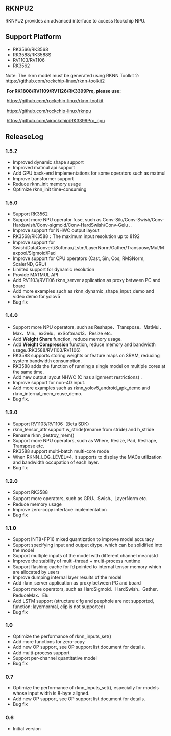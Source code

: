 ## RKNPU2
  RKNPU2 provides an advanced interface to access Rockchip NPU.

## Support Platform
  - RK3566/RK3568
  - RK3588/RK3588S
  - RV1103/RV1106
  - RK3562

Note:
      The rknn model must be generated using RKNN Toolkit 2:  https://github.com/rockchip-linux/rknn-toolkit2

​      **For RK1808/RV1109/RV1126/RK3399Pro, please use:**

​          https://github.com/rockchip-linux/rknn-toolkit

​          https://github.com/rockchip-linux/rknpu

​          https://github.com/airockchip/RK3399Pro_npu

## ReleaseLog

### 1.5.2
- Improved dynamic shape support
- Improved matmul api support
- Add GPU back-end implementations for some operators such as matmul
- Improve transformer support
- Reduce rknn_init memory usage
- Optimize rknn_init time-consuming

### 1.5.0

- Support RK3562
- Support more NPU operator fuse, such as Conv-Silu/Conv-Swish/Conv-Hardswish/Conv-sigmoid/Conv-HardSwish/Conv-Gelu ..
- Improve support for  NHWC output layout
- RK3568/RK3588：The maximum input resolution up to 8192
- Improve support for Swish/DataConvert/Softmax/Lstm/LayerNorm/Gather/Transpose/Mul/Maxpool/Sigmoid/Pad
- Improve support for CPU operators (Cast, Sin, Cos, RMSNorm, ScalerND, GRU)
- Limited support for dynamic resolution
- Provide MATMUL API
- Add RV1103/RV1106 rknn_server application as proxy between PC and board
- Add more examples such as rknn_dynamic_shape_input_demo and video demo for yolov5
- Bug fix



### 1.4.0

- Support more NPU operators, such as Reshape、Transpose、MatMul、 Max、Min、exGelu、exSoftmax13、Resize etc.
- Add **Weight Share**  function, reduce memory usage.
- Add **Weight Compression** function, reduce memory and bandwidth usage.(RK3588/RV1103/RV1106)
- RK3588 supports storing weights or feature maps on SRAM, reducing system bandwidth consumption.
- RK3588 adds the function of running a single model on multiple cores at the same time.
- Add new output layout NHWC (C has alignment restrictions) .
- Improve support for non-4D input.
- Add more examples such as rknn_yolov5_android_apk_demo and rknn_internal_mem_reuse_demo.
- Bug fix.

### 1.3.0

- Support RV1103/RV1106（Beta SDK）
- rknn_tensor_attr support w_stride(rename from stride) and h_stride
- Rename rknn_destroy_mem()
- Support more NPU operators, such as Where, Resize, Pad, Reshape, Transpose etc.
- RK3588 support multi-batch multi-core mode
- When RKNN_LOG_LEVEL=4, it supports to display the MACs utilization and bandwidth occupation of each layer.
- Bug fix

### 1.2.0

- Support RK3588
- Support more operators, such as GRU、Swish、LayerNorm etc.
- Reduce memory usage
- Improve zero-copy interface implementation
- Bug fix

### 1.1.0

   - Support INT8+FP16 mixed quantization to improve model accuracy
   - Support specifying input and output dtype, which can be solidified into the model
   - Support multiple inputs of the model with different channel mean/std
   - Improve the stability of multi-thread + multi-process runtime
   - Support flashing cache for fd pointed to internal tensor memory which are allocated by users
   - Improve dumping internal layer results of the model
   - Add rknn_server application as proxy between PC and board
   - Support more operators, such as HardSigmoid、HardSwish、Gather、ReduceMax、Elu
   - Add LSTM support (structure cifg and peephole are not supported, function: layernormal, clip is not supported)
   - Bug fix


### 1.0
   - Optimize the performance of rknn_inputs_set()
   - Add more functions for zero-copy
   - Add new OP support, see OP support list document for details.
   - Add multi-process support
   - Support per-channel quantitative model
   - Bug fix


### 0.7
   - Optimize the performance of rknn_inputs_set(), especially for models whose input width is 8-byte aligned.
   - Add new OP support, see OP support list document for details.
   - Bug fix

### 0.6
   - Initial version

